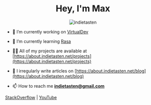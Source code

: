 <h1 align="center">Hey, I'm Max</h1>

<p align="center"> <img src="https://komarev.com/ghpvc/?username=indietasten" alt="indietasten" /> </p>

- 🔭 I’m currently working on [VirtualDev](https://github.com/InDieTasten/VirtualDev)

- 🌱 I’m currently learning [Rasa](https://rasa.com/docs/rasa/)

- 👨‍💻 All of my projects are available at [https://about.indietasten.net/projects](https://about.indietasten.net/projects)

- 📝 I irregularly write articles on [https://about.indietasten.net/blog](https://about.indietasten.net/blog)

- 📫 How to reach me **indietasten@gmail.com**

[StackOverflow](https://stackoverflow.com/users/3919195)
|
[YouTube](https://www.youtube.com/indietasten)
